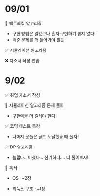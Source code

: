 # 09/01

 🤔 백트래킹 알고리즘 

* 구현 방법은 알았으나 혼자 구현하기 쉽지 않다.
* 백준 문제를 더 풀어봐야 할듯 

✅ 시뮬레이션 알고리즘 

❌ 자소서 작성 연습 



# 9/02

✅ 취업 자소서 작성

🤔 시뮬레이션 알고리즘 문제 풀이 

* 구현력을 더 길러야 한다!

✅ 코딩 테스트 특강

* 나머지 문풀은 골드 도달했을 때 풀자!

✅  DP 알고리즘 

* 놀랍다.. 미쳤다... 신기하다.... 더 풀어보자!



🎯 독서 

* OS  : ~2장

* 리눅스 구조 :  ~1장